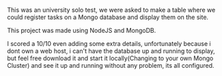 This was an university solo test, we were asked to make a table where we could register tasks on a Mongo database and display them on the site.

This project was made using NodeJS and MongoDB.

I scored a 10/10 even adding some extra details, unfortunately because i dont own a web host, i can't have the database up and running to display, but feel free download it and start it locally(Changing to your own Mongo Cluster) and see it up and running without any problem, its all configured. 
